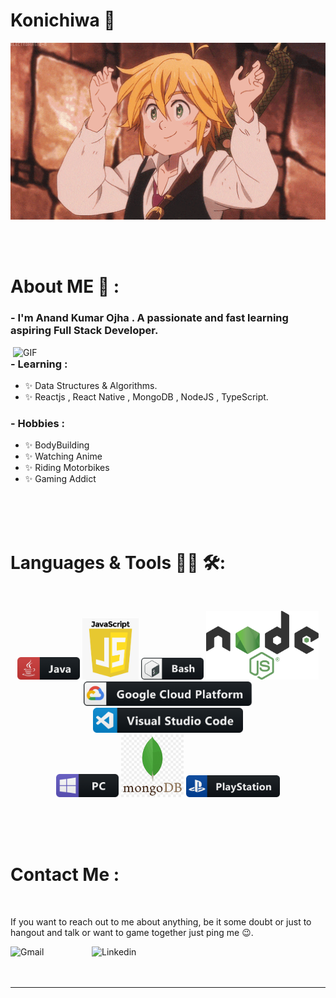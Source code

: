 # Konichiwa 👋

<div align="center">
<img hight="300" width="700" alt="GIF" align="center" src="./assets/208593.gif">
</div>

</br>
</br>
</br>


# About ME 💬 :

### - I'm Anand Kumar Ojha . A passionate and fast learning aspiring  Full Stack Developer.

<img hight="400" width="500" alt="GIF" align="right" src="./assets/1936.gif">

### - Learning :
- ✨ Data Structures & Algorithms.
- ✨ Reactjs , React Native , MongoDB , NodeJS , TypeScript.

### - Hobbies : 
- ✨ BodyBuilding 
- ✨ Watching Anime
- ✨ Riding Motorbikes
- ✨ Gaming Addict

</br>
</br>
</br>



# Languages & Tools 👨‍💻 🛠:
</br>

<p align="center">



<img src="./assets/icons/java.png" alt="java"  width="100" hight="50">
<img src="./assets/icons/js.png" alt="js" width="90" hight="50">
<img src="./assets/icons/bash.png" alt="bash" width="100" hight="50">
<img src="./assets/icons/Node.js_logo.svg" alt="nodejs" width="180" hight="50">
</br>
<img src="./assets/icons/google_cloud_platform.png" alt="google_cloud_platform" width="270" hight="50">
<img src="./assets/icons/visualstudio_code.png" alt="visualstudio_code" width="240" hight="50">
</br>
<img src="./assets/icons/pc.png" alt="pc" width="100" hight="50">
<img src="./assets/icons/mongodb.png" alt="MongoDB" width="100" hight="50">
<img src="./assets/icons/playstation@3x.png" alt="playstation" width="150" hight="50">
</p>
</br>
</br>
</br>



# Contact Me :

<p>
 </br>


If you want to reach out to me about anything, be it some doubt or just to hangout and talk or want to game together just ping me 😉.

<a href="mailto:ashutosh.saxena.2001@gmail.com">
 <img align="left" alt="Gmail" width="130" hight="100" src="https://github.com/Xx-Ashutosh-xX/Xx-Ashutosh-xX/blob/master/assets/icons/gmail.png" />
</a>
<a href="https://www.linkedin.com/in/anand-ojha-9a2250268/">
  <img align="left" alt="Linkedin" width="150" hight="100" src="https://github.com/Xx-Ashutosh-xX/Xx-Ashutosh-xX/blob/master/assets/icons/linkedin.png" />
</br>
</br>
</br>
</a>



<p align="center" >  
  <a href="https://github.com/anuraghazra/github-readme-stats"> 
  </a>
  </p>

*************
